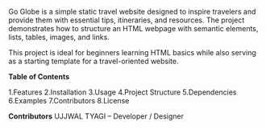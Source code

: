 Go Globe is a simple static travel website designed to inspire travelers and provide them with essential tips, itineraries, and resources. The project demonstrates how to structure an HTML webpage with semantic elements, lists, tables, images, and links.

This project is ideal for beginners learning HTML basics while also serving as a starting template for a travel-oriented website.

**Table of Contents**

1.Features
2.Installation
3.Usage
4.Project Structure
5.Dependencies
6.Examples
7.Contributors
8.License

**Contributors**
UJJWAL TYAGI – Developer / Designer
